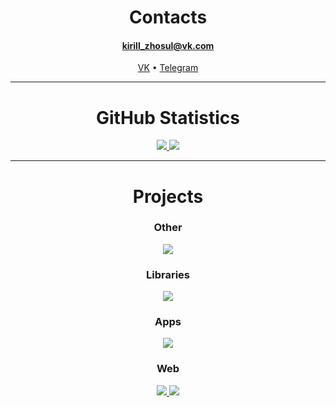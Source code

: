 <h1 align="center">Contacts</h1>
<h4 align="center"><a href="mailto: kirill_zhosul@vk.com">kirill_zhosul@vk.com</a></h4>
<p align="center">
  <a href="https://vk.com/kirillzhosul">VK</a> •
  <a href="https://t.me/kirillzhosul">Telegram</a>
</p>

<hr>
<h1 align="center">GitHub Statistics</h1>

<p align="center">
  <a href="https://github.com/kirillzhosul">
    <img src="https://github-readme-stats.vercel.app/api?username=kirillzhosul&show_icons=true&include_all_commits=true&count_private=true&disable_animations=true&hide_title=true">
    <img src="https://github-profile-trophy.vercel.app/?username=kirillzhosul&column=7&no-frame=true">
  </a>
</p>

<hr>
<h1 align="center">Projects</h1>

<h3 align="center">Other</h3>
<p align="center">
  <a href="https://gofralang.github.io">
    <img src="https://github-readme-stats.vercel.app/api/pin/?username=gofralang&repo=core&show_owner=true">
  </a>
</p>

<h3 align="center">Libraries</h3>
<p align="center">
  <a href="https://kirillzhosul.github.io/gamemaker-scheduler">
    <img src="https://github-readme-stats.vercel.app/api/pin/?username=kirillzhosul&repo=gamemaker-scheduler&show_owner=true">
  </a>
</p>

<h3 align="center">Apps</h3>
<p align="center">
  <a href="https://kirillzhosul.github.io/gamemaker-paint-editor">
    <img src="https://github-readme-stats.vercel.app/api/pin/?username=kirillzhosul&repo=gamemaker-paint-editor&show_owner=true">
  </a>
</p>

<h3 align="center">Web</h3>
<p align="center">
  <a href="https://github.com/kirillzhosul/web-merchandise-shop/">
    <img src="https://github-readme-stats.vercel.app/api/pin/?username=kirillzhosul&repo=web-merchandise-shop&show_owner=true">
  </a>
  <a href="https://github.com/kirillzhosul/web-url-shortener/">
    <img src="https://github-readme-stats.vercel.app/api/pin/?username=kirillzhosul&repo=web-url-shortener&show_owner=true">
  </a>
</p>
